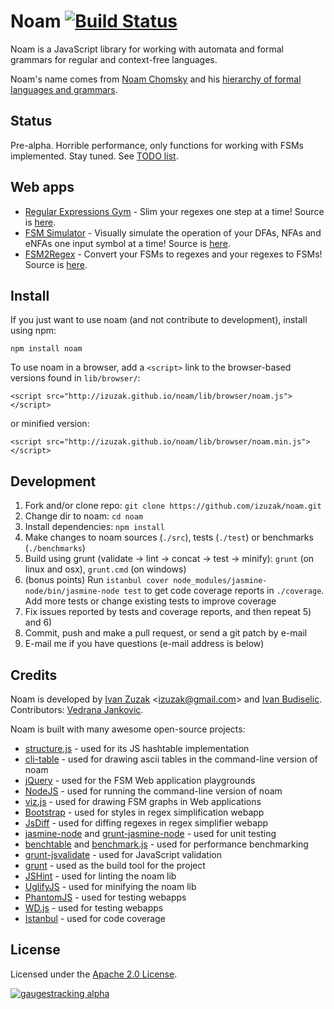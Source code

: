 # Noam [![Build Status](https://travis-ci.org/izuzak/noam.png)](https://travis-ci.org/izuzak/noam)

Noam is a JavaScript library for working with automata and formal grammars for regular and context-free languages.

Noam's name comes from [Noam Chomsky](http://en.wikipedia.org/wiki/Noam_Chomsky) and his [hierarchy of formal languages and grammars](http://en.wikipedia.org/wiki/Chomsky_hierarchy).

## Status

Pre-alpha.
Horrible performance, only functions for working with FSMs implemented.
Stay tuned.
See [TODO list](TODO.md).

## Web apps

* [Regular Expressions Gym](http://ivanzuzak.info/noam/webapps/regex_simplifier/) - Slim your regexes one step at a time! Source is [here](https://github.com/izuzak/noam/tree/master/webapps/regex_simplifier).
* [FSM Simulator](http://ivanzuzak.info/noam/webapps/fsm_simulator/) - Visually simulate the operation of your DFAs, NFAs and eNFAs one input symbol at a time! Source is [here](https://github.com/izuzak/noam/tree/master/webapps/fsm_simulator).
* [FSM2Regex](http://ivanzuzak.info/noam/webapps/fsm2regex/) - Convert your FSMs to regexes and your regexes to FSMs! Source is [here](https://github.com/izuzak/noam/tree/master/webapps/fsm2regex).

## Install

If you just want to use noam (and not contribute to development), install using npm:

    npm install noam

To use noam in a browser, add a `<script>` link to the browser-based versions found in `lib/browser/`:

    <script src="http://izuzak.github.io/noam/lib/browser/noam.js"></script>

or minified version:

    <script src="http://izuzak.github.io/noam/lib/browser/noam.min.js"></script>

## Development

1. Fork and/or clone repo: `git clone https://github.com/izuzak/noam.git`
2. Change dir to noam: `cd noam`
3. Install dependencies: `npm install`
4. Make changes to noam sources (`./src`), tests (`./test`) or benchmarks (`./benchmarks`)
5. Build using grunt (validate -> lint -> concat -> test -> minify): `grunt` (on linux and osx), `grunt.cmd` (on windows)
6. (bonus points) Run `istanbul cover node_modules/jasmine-node/bin/jasmine-node test` to get code coverage reports in `./coverage`. Add more tests or change existing tests to improve coverage
7. Fix issues reported by tests and coverage reports, and then repeat 5) and 6)
8. Commit, push and make a pull request, or send a git patch by e-mail
9. E-mail me if you have questions (e-mail address is below)

## Credits

Noam is developed by [Ivan Zuzak](http://ivanzuzak.info) &lt;izuzak@gmail.com&gt; and [Ivan Budiselic](https://github.com/ibudiselic). Contributors: [Vedrana Jankovic](http://vedri.ca/).

Noam is built with many awesome open-source projects:
* [structure.js](https://github.com/ibudiselic/structure.js) - used for its JS hashtable implementation
* [cli-table](https://github.com/LearnBoost/cli-table) - used for drawing ascii tables in the command-line version of noam
* [jQuery](http://jquery.com/) - used for the FSM Web application playgrounds
* [NodeJS](http://nodejs.org/) - used for running the command-line version of noam
* [viz.js](https://github.com/mdaines/viz.js) - used for drawing FSM graphs in Web applications
* [Bootstrap](http://twitter.github.com/bootstrap/) - used for styles in regex simplification webapp
* [JsDiff](https://github.com/kpdecker/jsdiff) - used for diffing regexes in regex simplifier webapp
* [jasmine-node](https://github.com/mhevery/jasmine-node) and [grunt-jasmine-node](https://github.com/jasmine-contrib/grunt-jasmine-node) - used for unit testing
* [benchtable](https://github.com/izuzak/benchtable) and [benchmark.js](http://benchmarkjs.com/) - used for performance benchmarking
* [grunt-jsvalidate](https://github.com/ariya/grunt-jsvalidate) - used for JavaScript validation
* [grunt](http://gruntjs.com/) - used as the build tool for the project
* [JSHint](http://www.jshint.com/) - used for linting the noam lib
* [UglifyJS](https://github.com/mishoo/UglifyJS/) - used for minifying the noam lib
* [PhantomJS](http://phantomjs.org/index.html) - used for testing webapps
* [WD.js](https://github.com/admc/wd) - used for testing webapps
* [Istanbul](https://github.com/yahoo/istanbul) - used for code coverage

## License

Licensed under the [Apache 2.0 License](https://github.com/izuzak/noam/blob/master/LICENSE).

[![gaugestracking alpha](https://secure.gaug.es/track.gif?h[site_id]=5162c171613f5d6f68000001&h[resource]=http%3A%2F%2Fgithub.com%2Fizuzak%2Fnoam&h[title]=noam%20%28GitHub%29&h[unique]=1&h[unique_hour]=1&h[unique_day]=1&h[unique_month]=1&h[unique_year]=1 "ivanzuzak.info")](http://ivanzuzak.info/)
